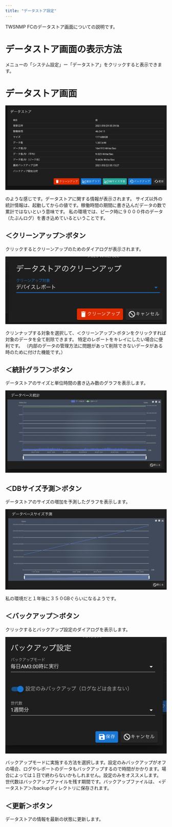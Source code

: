```yaml
---
title: "データストア設定"
---
```


TWSNMP FCのデータストア画面についての説明です。

# データストア画面の表示方法
メニューの「システム設定」ー「データストア」をクリックすると表示できます。

# データストア画面

![](/images/books/twsnmpfc-manual/picture_pc_d489b9a872ab9fbda4fb33d105a2926c.png)

のような感じです。データストアに関する情報が表示されます。
サイズ以外の統計情報は、起動してからの値です。稼働時間の期間に書き込んだデータの数で累計ではないという意味です。
私の環境では、ピーク時に９０００件のデータ（たぶんログ）を書き込めているということです。

## ＜クリーンアップ＞ボタン
クリックするとクリーンアップのためのダイアログが表示されます。

![](/images/books/twsnmpfc-manual/picture_pc_7299c18fb22bd55808f47a90f6204e14.png)

クリンナップする対象を選択して、＜クリーンアップ＞ボタンをクリックすれば対象のデータを全て削除できます。
特定のレポートをキレイにしたい場合に便利です。
（内部のデータの管理方法に問題があって削除できないデータがある時のために付けた機能です。）

## ＜統計グラフ＞ボタン
データストアのサイズと単位時間の書き込み数のグラフを表示します。

![](/images/books/twsnmpfc-manual/picture_pc_c66097c636931ecd44b2bd4ca49605c7.png)

## ＜DBサイズ予測＞ボタン
データストアのサイズの増加を予測したグラフを表示します。

![](/images/books/twsnmpfc-manual/picture_pc_fcb6c208676ada96a51905f78d26e423.png)

私の環境だと１年後に３５０GBぐらいになるようです。

## ＜バックアップ＞ボタン
クリックするとバックアップ設定のダイアログを表示します。

![](/images/books/twsnmpfc-manual/picture_pc_c63a23a1c8884c007fb71aa9bbf5fb5b.png)

バックアップモードに実施する方法を選択します。設定のみバックアップがオフの場合、ログやレポートのデータもバックアップするので時間がかかります。場合によっては１日で終わらないかもしれません。設定のみをオススメします。
世代数はバックアップファイルを残す期間です。バックアップファイルは、
<データストア＞/backupディレクトリに保存されます。

## ＜更新＞ボタン
データストアの情報を最新の状態に更新します。



